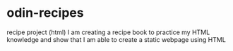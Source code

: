 # odin-recipes
recipe project (html)
I am creating a recipe book to practice my HTML knowledge and show that I am able to create a static webpage using HTML
